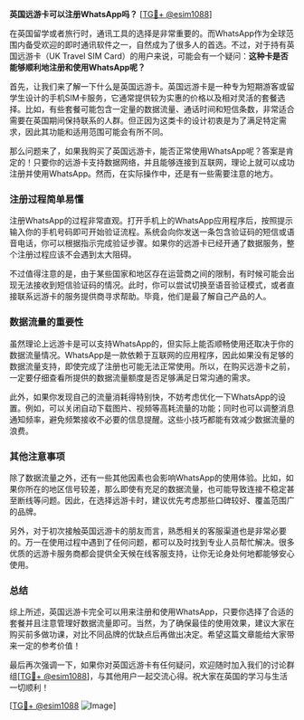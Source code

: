 **英国远游卡可以注册WhatsApp吗？** [[TG💪+ @esim1088](https://t.me/s/esim1088)]

在英国留学或者旅行时，通讯工具的选择是非常重要的。而WhatsApp作为全球范围内备受欢迎的即时通讯软件之一，自然成为了很多人的首选。不过，对于持有英国远游卡（UK Travel SIM Card）的用户来说，可能会有一个疑问：**这种卡是否能够顺利地注册和使用WhatsApp呢？**

首先，让我们来了解一下什么是英国远游卡。英国远游卡是一种专为短期游客或留学生设计的手机SIM卡服务，它通常提供较为实惠的价格以及相对灵活的套餐选择。比如，有些套餐可能包含一定量的数据流量、通话时间和短信条数，非常适合需要在英国期间保持联系的人群。但正因为这类卡的设计初衷是为了满足特定需求，因此其功能和适用范围可能会有所不同。

那么问题来了，如果我购买了英国远游卡，能否正常使用WhatsApp呢？答案是肯定的！只要你的远游卡支持数据网络，并且能够连接到互联网，理论上就可以成功注册并使用WhatsApp。然而，在实际操作中，还是有一些需要注意的地方。

### 注册过程简单易懂

注册WhatsApp的过程非常直观。打开手机上的WhatsApp应用程序后，按照提示输入你的手机号码即可开始验证流程。系统会向你发送一条包含验证码的短信或语音电话，你可以根据指示完成验证步骤。如果你的远游卡已经开通了数据服务，整个注册过程应该不会遇到太大阻碍。

不过值得注意的是，由于某些国家和地区存在运营商之间的限制，有时候可能会出现无法接收到短信验证码的情况。此时，你可以尝试切换至语音验证模式，或者直接联系远游卡的服务提供商寻求帮助。毕竟，他们是最了解自己产品的人。

### 数据流量的重要性

虽然理论上远游卡是可以支持WhatsApp的，但实际上能否顺畅使用还取决于你的数据流量情况。WhatsApp是一款依赖于互联网的应用程序，因此如果没有足够的数据流量支持，即使完成了注册也可能无法正常使用。所以，在购买远游卡之前，一定要仔细查看所提供的数据流量额度是否足够满足日常沟通的需求。

此外，如果你发现自己的流量消耗得特别快，不妨考虑优化一下WhatsApp的设置。例如，可以关闭自动下载图片、视频等高耗流量的功能；同时也可以调整消息通知频率，避免频繁接收不必要的信息提醒。这些小技巧都能有效减少数据流量的浪费。

### 其他注意事项

除了数据流量之外，还有一些其他因素也会影响WhatsApp的使用体验。比如，如果你所在的地区信号较差，那么即使有充足的数据流量，也可能导致连接不稳定甚至断线等问题。因此，在选择远游卡时，建议优先考虑那些口碑较好、覆盖范围广的品牌。

另外，对于初次接触英国远游卡的朋友而言，熟悉相关的客服渠道也是非常必要的。万一在使用过程中遇到了任何问题，都可以及时找到专业人员帮忙解决。很多优质的远游卡服务商都会提供全天候在线客服支持，让你无论身处何地都能够安心使用。

### 总结

综上所述，英国远游卡完全可以用来注册和使用WhatsApp，只要你选择了合适的套餐并且注意管理好数据流量即可。当然，为了确保最佳的使用效果，建议大家在购买前多做功课，对比不同品牌的优缺点后再做出决定。希望这篇文章能给大家带来一定的参考价值！

最后再次强调一下，如果你对英国远游卡有任何疑问，欢迎随时加入我们的讨论群组[[TG💪+ @esim1088](https://t.me/s/esim1088)]，与其他用户一起交流心得。祝大家在英国的学习与生活一切顺利！

[[TG💪+ @esim1088](https://t.me/s/esim1088) ![Image](https://i.postimg.cc/4NQfJmqS/Snipaste-2025-05-13-00-14-12.png)]